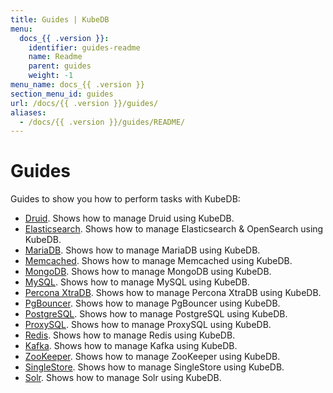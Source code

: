 ```yaml
---
title: Guides | KubeDB
menu:
  docs_{{ .version }}:
    identifier: guides-readme
    name: Readme
    parent: guides
    weight: -1
menu_name: docs_{{ .version }}
section_menu_id: guides
url: /docs/{{ .version }}/guides/
aliases:
  - /docs/{{ .version }}/guides/README/
---
```


# Guides

Guides to show you how to perform tasks with KubeDB:
- [Druid](/docs/guides/kafka/README.md). Shows how to manage Druid using KubeDB.
- [Elasticsearch](/docs/guides/elasticsearch/README.md). Shows how to manage Elasticsearch & OpenSearch using KubeDB.
- [MariaDB](/docs/guides/mariadb). Shows how to manage MariaDB using KubeDB.
- [Memcached](/docs/guides/memcached/README.md). Shows how to manage Memcached using KubeDB.
- [MongoDB](/docs/guides/mongodb/README.md). Shows how to manage MongoDB using KubeDB.
- [MySQL](/docs/guides/mysql/README.md). Shows how to manage MySQL using KubeDB.
- [Percona XtraDB](/docs/guides/percona-xtradb/README.md). Shows how to manage Percona XtraDB using KubeDB.
- [PgBouncer](/docs/guides/pgbouncer/README.md). Shows how to manage PgBouncer using KubeDB.
- [PostgreSQL](/docs/guides/postgres/README.md). Shows how to manage PostgreSQL using KubeDB.
- [ProxySQL](/docs/guides/proxysql/README.md). Shows how to manage ProxySQL using KubeDB.
- [Redis](/docs/guides/redis/README.md). Shows how to manage Redis using KubeDB.
- [Kafka](/docs/guides/kafka/README.md). Shows how to manage Kafka using KubeDB.
- [ZooKeeper](/docs/guides/zookeeper/README.md). Shows how to manage ZooKeeper using KubeDB.
- [SingleStore](/docs/guides/singlestore/README.md). Shows how to manage SingleStore using KubeDB.
- [Solr](/docs/guides/solr/README.md). Shows how to manage Solr using KubeDB.
